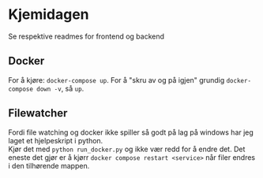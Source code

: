 # Kjemidagen

Se respektive readmes for frontend og backend

## Docker

For å kjøre: `docker-compose up`.
For å "skru av og på igjen" grundig `docker-compose down -v`, så `up`.

## Filewatcher

Fordi file watching og docker ikke spiller så godt på lag på windows har jeg laget et hjelpeskript i python.  
Kjør det med `python run_docker.py` og ikke vær redd for å endre det. Det eneste det gjør er å kjørr `docker compose restart <service>` når filer endres i den tilhørende mappen.

